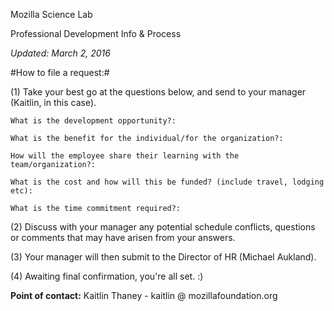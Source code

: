 Mozilla Science Lab

Professional Development Info & Process

<em>Updated: March 2, 2016</em>

#How to file a request:#

(1) Take your best go at the questions below, and send to your manager (Kaitlin, in this case).

    What is the development opportunity?:

    What is the benefit for the individual/for the organization?:

    How will the employee share their learning with the team/organization?:

    What is the cost and how will this be funded? (include travel, lodging etc):

    What is the time commitment required?:


(2) Discuss with your manager any potential schedule conflicts, questions or comments that may have arisen from your answers.

(3) Your manager will then submit to the Director of HR (Michael Aukland).

(4) Awaiting final confirmation, you're all set. :) 

<strong>Point of contact:</strong> Kaitlin Thaney - kaitlin @ mozillafoundation.org
